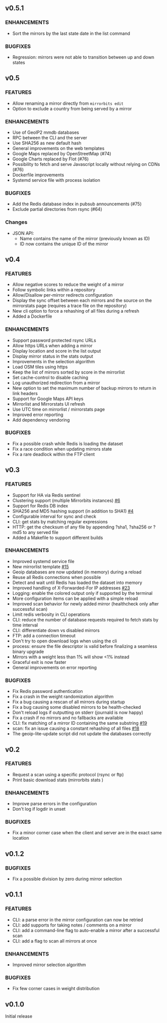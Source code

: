 ## v0.5.1

### ENHANCEMENTS

- Sort the mirrors by the last state date in the list command

### BUGFIXES

- Regression: mirrors were not able to transition between up and down states

## v0.5

### FEATURES

- Allow renaming a mirror directly from `mirrorbits edit`
- Option to exclude a country from being served by a mirror

### ENHANCEMENTS

- Use of GeoIP2 mmdb databases
- RPC between the CLI and the server
- Use SHA256 as new default hash
- General improvements on the web templates
- Google Maps replaced by OpenStreetMap (#74)
- Google Charts replaced by Flot (#76)
- Possibility to fetch and serve Javascript locally without relying on CDNs (#76)
- Dockerfile improvements
- Systemd service file with process isolation

### BUGFIXES

- Add the Redis database index in pubsub announcements (#75)
- Exclude partial directories from rsync (#64)

### Changes

- JSON API:
  - Name contains the name of the mirror (previously known as ID)
  - ID now contains the unique ID of the mirror

## v0.4

### FEATURES

- Allow negative scores to reduce the weight of a mirror
- Follow symbolic links within a repository
- Allow/Disallow per-mirror redirects configuration
- Display the sync offset between each mirrors and the source on the mirrorstats page (requires a trace file on the repository)
- New cli option to force a rehashing of all files during a refresh
- Added a Dockerfile

### ENHANCEMENTS

- Support password protected rsync URLs
- Allow https URLs when adding a mirror
- Display location and score in the list output
- Display mirror status in the stats output
- Improvements in the selection algorithm
- Load OSM tiles using https
- Keep the list of mirrors sorted by score in the mirrorlist
- Set cache-control to disable caching
- Log unauthorized redirection from a mirror
- New option to set the maximum number of backup mirrors to return in link headers
- Support for Google Maps API keys
- Mirrorlist and Mirrorstats UI refresh
- Use UTC time on mirrorlist / mirrorstats page
- Improved error reporting
- Add dependency vendoring

### BUGFIXES

- Fix a possible crash while Redis is loading the dataset
- Fix a race condition when updating mirrors state
- Fix a rare deadlock within the FTP client

## v0.3

### FEATURES

- Support for HA via Redis sentinel
- Clustering support (multiple Mirrorbits instances) [#6](https://github.com/etix/mirrorbits/issues/6)
- Support for Redis DB index
- SHA256 and MD5 hashing support (in addition to SHA1) [#4](https://github.com/etix/mirrorbits/issues/4)
- Configurable interval for sync and check
- CLI: get stats by matching regular expressions
- HTTP: get the checksum of any file by appending ?sha1, ?sha256 or ?md5 to any served file
- Added a Makefile to support different builds

### ENHANCEMENTS

- Improved systemd service file
- New mirrorlist template [#15](https://github.com/etix/mirrorbits/issues/15)
- Geoip databases are now updated (in memory) during a reload
- Reuse all Redis connections when possible
- Detect and wait until Redis has loaded the dataset into memory
- Improved handling of X-Forwarded-For IP addresses [#23](https://github.com/etix/mirrorbits/issues/23)
- Logging: enable the colored output only if supported by the terminal
- More configuration items can be applied with a simple reload
- Improved scan behavior for newly added mirror (healthcheck only after successful scan)
- Limit redis verbosity in CLI operations
- CLI: reduce the number of database requests required to fetch stats by time interval
- CLI: differentiate down vs disabled mirrors
- FTP: add a connection timeout
- Don't try to open download logs when using the cli
- process: ensure the file descriptor is valid before finalizing a seamless binary upgrade
- Mirrors with a weight less than 1% will show <1% instead
- Graceful exit is now faster
- General improvements on error reporting


### BUGFIXES

- Fix Redis password authentication
- Fix a crash in the weight randomization algorithm
- Fix a bug causing a rescan of all mirrors during startup
- Fix a bug causing some disabled mirrors to be health-checked
- Don't reload logs if outputting on stderr (journald is now happy)
- Fix a crash if no mirrors and no fallbacks are available
- CLI: fix matching of a mirror ID containing the same substring [#19](https://github.com/etix/mirrorbits/issues/19)
- scan: fix an issue causing a constant rehashing of all files [#18](https://github.com/etix/mirrorbits/issues/18)
- The geoip-lite-update script did not update the databases correctly

## v0.2

### FEATURES

- Request a scan using a specific protocol (rsync or ftp)
- Print basic download stats (mirrorbits stats <identifier>)

### ENHANCEMENTS

- Improve parse errors in the configuration
- Don't log if logdir in unset

### BUGFIXES

- Fix a minor corner case when the client and server are in the exact same location

## v0.1.2

### BUGFIXES

- Fix a possible division by zero during mirror selection

## v0.1.1

### FEATURES

- CLI: a parse error in the mirror configuration can now be retried
- CLI: add supports for taking notes / comments on a mirror
- CLI: add a command-line flag to auto-enable a mirror after a successful scan
- CLI: add a flag to scan all mirrors at once

### ENHANCEMENTS

- Improved mirror selection algorithm

### BUGFIXES

- Fix few corner cases in weight distribution

## v0.1.0

Initial release
